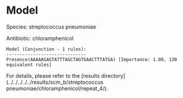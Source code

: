 
# Model

Species: streptococcus pneumoniae

Antibiotic: chloramphenicol

```
Model (Conjunction - 1 rules):
------------------------------
Presence(AAAAAGAGTATTTAGCTAGTGAACTTTATGA) [Importance: 1.00, 130 equivalent rules]

```

For details, please refer to the [results directory](../../../../../results/scm_b/streptococcus pneumoniae/chloramphenicol/repeat_4/).


